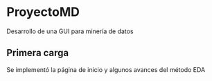 # ProyectoMD
Desarrollo de una GUI para minería de datos


## Primera carga
Se implementó la página de inicio y algunos avances del método EDA